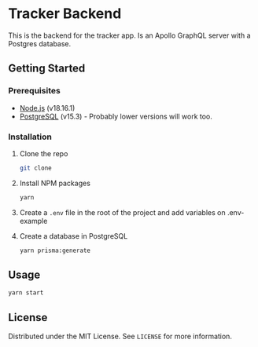 # Tracker Backend

This is the backend for the tracker app. Is an Apollo GraphQL server with a Postgres database.

## Getting Started

### Prerequisites

- [Node.js](https://nodejs.org/en/) (v18.16.1)
- [PostgreSQL](https://www.postgresql.org/) (v15.3) - Probably lower versions will work too.

### Installation

1. Clone the repo
   ```sh
   git clone
   ```
2. Install NPM packages
   ```sh
   yarn
   ```
3. Create a `.env` file in the root of the project and add variables on .env-example

4. Create a database in PostgreSQL
   ```sh
   yarn prisma:generate
   ```

## Usage

```sh
yarn start
```

## License

Distributed under the MIT License. See `LICENSE` for more information.
